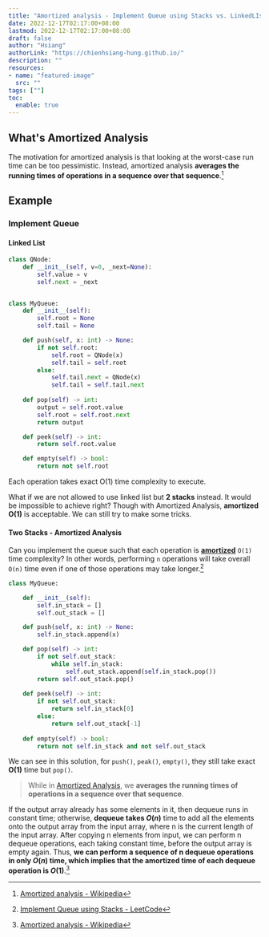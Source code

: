 ```yaml
---
title: "Amortized analysis - Implement Queue using Stacks vs. LinkedLIst"
date: 2022-12-17T02:17:00+08:00
lastmod: 2022-12-17T02:17:00+08:00
draft: false
author: "Hsiang"
authorLink: "https://chienhsiang-hung.github.io/"
description: ""
resources:
- name: "featured-image"
  src: ""
tags: [""]
toc:
  enable: true
---
```

## What's Amortized Analysis
The motivation for amortized analysis is that looking at the worst-case run time can be too pessimistic. Instead, amortized analysis **averages the running times of operations in a sequence over that sequence**.[^Amortized_analysis]

## Example
### Implement Queue
#### Linked List
```python
class QNode:
    def __init__(self, v=0, _next=None):
        self.value = v
        self.next = _next


class MyQueue:
    def __init__(self):
        self.root = None
        self.tail = None

    def push(self, x: int) -> None:
        if not self.root:
            self.root = QNode(x)
            self.tail = self.root
        else:
            self.tail.next = QNode(x)
            self.tail = self.tail.next
        
    def pop(self) -> int:
        output = self.root.value
        self.root = self.root.next
        return output

    def peek(self) -> int:
        return self.root.value

    def empty(self) -> bool:
        return not self.root
```
Each operation takes exact O(1) time complexity to execute.

What if we are not allowed to use linked list but **2 stacks** instead. It would be impossible to achieve right? Though with Amortized Analysis, **amortized O(1)** is acceptable. We can still try to make some tricks.

#### Two Stacks - Amortized Analysis
Can you implement the queue such that each operation is **[amortized](#whats-amortized-analysis)**  `O(1)` time complexity? In other words, performing `n` operations will take overall `O(n)` time even if one of those operations may take longer.[^implement-queue-using-stacks]
```python
class MyQueue:

    def __init__(self):
        self.in_stack = []
        self.out_stack = []

    def push(self, x: int) -> None:
        self.in_stack.append(x)

    def pop(self) -> int:
        if not self.out_stack:
            while self.in_stack:
                self.out_stack.append(self.in_stack.pop())
        return self.out_stack.pop()
        
    def peek(self) -> int:
        if not self.out_stack:
            return self.in_stack[0]
        else:
            return self.out_stack[-1]
        
    def empty(self) -> bool:
        return not self.in_stack and not self.out_stack
```
We can see in this solution, for `push()`, `peak()`, `empty()`, they still take exact **O(1)** time but `pop()`.

> While in [Amortized Analysis](#whats-amortized-analysis), we **averages the running times of operations in a sequence over that sequence**.

If the output array already has some elements in it, then dequeue runs in constant time; otherwise, **dequeue takes $O(n)$** time to add all the elements onto the output array from the input array, where n is the current length of the input array. After copying n elements from input, we can perform n dequeue operations, each taking constant time, before the output array is empty again. Thus, **we can perform a sequence of n dequeue operations in only $O(n)$ time, which implies that the amortized time of each dequeue operation is $O(1)$**.[^Amortized_analysis]


[^Amortized_analysis]: [Amortized analysis - Wikipedia](https://en.wikipedia.org/wiki/Amortized_analysis)
[^implement-queue-using-stacks]: [Implement Queue using Stacks - LeetCode](https://leetcode.com/problems/implement-queue-using-stacks/)
